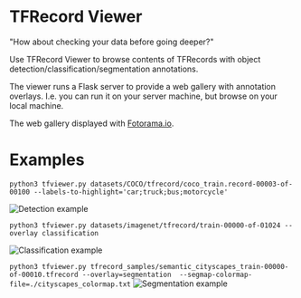 # TFRecord Viewer

"How about checking your data before going deeper?"

Use TFRecord Viewer to browse contents of TFRecords with object detection/classification/segmentation annotations.

The viewer runs a Flask server to provide a web gallery with annotation overlays.
I.e. you can run it on your server machine, but browse on your local machine.

The web gallery displayed with [Fotorama.io](https://fotorama.io/).

# Examples

`python3 tfviewer.py datasets/COCO/tfrecord/coco_train.record-00003-of-00100 --labels-to-highlight='car;truck;bus;motorcycle'`

![Detection example](screenshots/detection.png)


`python3 tfviewer.py datasets/imagenet/tfrecord/train-00000-of-01024 --overlay classification`

![Classification example](screenshots/classification.png)

`python3 tfviewer.py tfrecord_samples/semantic_cityscapes_train-00000-of-00010.tfrecord --overlay=segmentation  --segmap-colormap-file=./cityscapes_colormap.txt`
![Segmentation example](screenshots/segmentation.png)